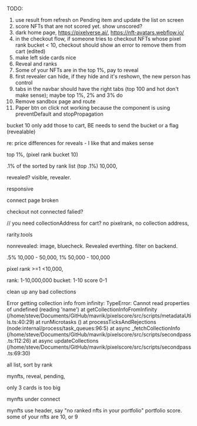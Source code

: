 TODO:

1. use result from refresh on Pending item and update the list on screen
2. score NFTs that are not scored yet. show unscored?
3. dark home page, https://pixelverse.ai/, https://nft-avatars.webflow.io/
4. in the checkout flow, if someone tries to checkout NFTs whose pixel rank bucket < 10, checkout should show an error to remove them from cart (edited)
5. make left side cards nice
6. Reveal and ranks
7. Some of your NFTs are in the top 1%, pay to reveal
8. first revealer can hide, if they hide and it's reshown, the new person has control
9. tabs in the navbar should have the right tabs (top 100 and hot don't make sense); maybe top 1%, 2% and 3% do
10. Remove sandbox page and route
11. Paper btn on click not working because the component is using preventDefault and stopPropagation

bucket 10 only add those to cart, BE needs to send the bucket or a flag (revealable)

re: price differences for reveals - I like that and makes sense

top 1%, (pixel rank bucket 10)

.1% of the sorted by rank list (top .1%) 10,000,

revealed? visible, revealer.

responsive

connect page broken

checkout not connected falied?

// you need collectionAddress for cart?
no pixelrank, no collection address,

rarity.tools

nonrevealed: image, bluecheck.
Revealed everthing. filter on backend.

.5% 10,000 - 50,000,
1% 50,000 - 100,000

pixel rank >=1 <10,000,

rank: 1-10,000,000
bucket: 1-10
score 0-1

clean up any bad collections

Error getting collection info from infinity: TypeError: Cannot read properties of undefined (reading 'name')
at getCollectionInfoFromInfinity (/home/steve/Documents/GitHub/mavrik/pixelscore/src/scripts/metadataUtils.ts:40:29)
at runMicrotasks (<anonymous>)
at processTicksAndRejections (node:internal/process/task_queues:96:5)
at async \_fetchCollectionInfo (/home/steve/Documents/GitHub/mavrik/pixelscore/src/scripts/secondpass.ts:112:26)
at async updateCollections (/home/steve/Documents/GitHub/mavrik/pixelscore/src/scripts/secondpass.ts:69:30)

all list, sort by rank

mynfts, reveal, pending,

only 3 cards is too big

mynfts under connect

mynfts use header, say "no ranked nfts in your portfolio" portfolio score.
some of your nfts are 10, or 9
